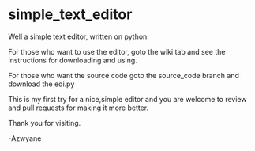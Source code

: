 # simple_text_editor
Well a simple text editor, written on python.


For those who want to use the editor, goto the wiki tab and 
see the instructions for downloading and using.

For those who want the source code goto the source_code branch and download the edi.py 

This is my first try for a nice,simple editor
and you are welcome to review and pull requests for making it more better.

Thank you for visiting.

-Azwyane



